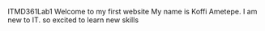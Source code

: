 ITMD361Lab1
Welcome to my first website
My name is Koffi Ametepe.
I am new to IT. so excited to learn new skills

